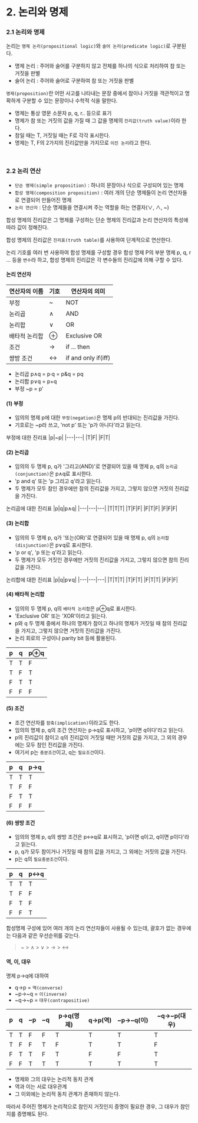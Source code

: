 # 2. 논리와 명제

### 2.1 논리와 명제

논리는 `명제 논리(propositional logic)`와 `술어 논리(predicate logic)`로 구분된다.

- 명제 논리 : 주어와 술어를 구분하지 않고 전체를 하나의 식으로 처리하여 참 또는 거짓을 판별
- 술어 논리 : 주어와 술어로 구분하여 참 또는 거짓을 판별

`명제(proposition)`란 어떤 사고를 나타내는 문장 중에서 참이나 거짓을 객관적이고 명확하게 구분할 수 있는 문장이나 수학적 식을 말한다.

- 명제는 통상 영문 소문자 p, q, r.. 등으로 표기
- 명제가 참 또는 거짓의 값을 가질 때 그 값을 명제의 `진리값(truth value)`이라 한다.
- 참일 때는 T, 거짓일 때는 F로 각각 표시한다.
- 명제는 T, F의 2가지의 진리값만을 가지므로 `이진 논리`라고 한다.

<br/>

### 2.2 논리 연산

- `단순 명제(simple proposition)` : 하나의 문장이나 식으로 구성되어 있는 명제
- `합성 명제(composition proposition)` : 여러 개의 단순 명제들이 논리 연산자들로 연결되어 만들어진 명제
- `논리 연산자` : 단순 명제들을 연결시켜 주는 역할을 하는 연결자(∨, ∧, ~)

합성 명제의 진리값은 그 명제를 구성하는 단순 명제의 진리값과 논리 연산자의 특성에 따라 값이 정해진다.

합성 명제의 진리값은 `진리표(truth table)`를 사용하여 단계적으로 연산한다.

논리 기호를 여러 번 사용하여 합성 명제를 구성할 경우 합성 명제 P의 부분 명제 p, q, r ... 등을 `변수`라 하고, 합성 명제의 진리값은 각 변수들의 진리값에 의해 구할 수 있다.

#### 논리 연산자

| 연산자의 이름 | 기호 | 연산자의 의미       |
| ------------- | ---- | ------------------- |
| 부정          | ~    | NOT                 |
| 논리곱        | ∧    | AND                 |
| 논리합        | ∨    | OR                  |
| 배타적 논리합 | ⊕    | Exclusive OR        |
| 조건          | →    | if ... then         |
| 쌍방 조건     | ↔    | if and only if(iff) |

- 논리곱 p∧q = p∙q = p&q = pq
- 논리합 p∨q = p+q
- 부정 ~p = p'

#### (1) 부정

- 임의의 명제 p에 대한 `부정(negation)`은 명제 p의 반대되는 진리값을 가진다.
- 기호로는 ~p라 쓰고, 'not p' 또는 'p가 아니다'라고 읽는다.

부정에 대한 진리표
|p|~p|
|---|---|
|T|F|
|F|T|

#### (2) 논리곱

- 임의의 두 명제 p, q가 '그리고(AND)'로 연결되어 있을 때 명제 p, q의 `논리곱(conjunction)`은 p∧q로 표시한다.
- 'p and q' 또는 'p 그리고 q'라고 읽는다.
- 두 명제가 모두 참인 경우에만 참의 진리값을 가지고, 그렇지 않으면 거짓의 진리값을 가진다.

논리곱에 대한 진리표
|p|q|p∧q|
|---|---|---|
|T|T|T|
|T|F|F|
|F|T|F|
|F|F|F|

#### (3) 논리합

- 임의의 두 명제 p, q가 '또는(OR)'로 연결되어 있을 때 명제 p, q의 `논리합(disjunction)`은 p∨q로 표시한다.
- 'p or q', 'p 또는 q'라고 읽는다.
- 두 명제가 모두 거짓인 경우에만 거짓의 진리값을 가지고, 그렇지 않으면 참의 진리값을 가진다.

논리합에 대한 진리표
|p|q|p∨q|
|---|---|---|
|T|T|T|
|T|F|T|
|F|T|T|
|F|F|F|

#### (4) 배타적 논리합

- 임의의 두 명제 p, q의 `배타적 논리합`은 p⊕q로 표시한다.
- 'Exclusive OR' 또는 'XOR'이라고 읽는다.
- p와 q 두 명제 중에서 하나의 명제가 참이고 하나의 명제가 거짓일 때 참의 진리값을 가지고, 그렇지 않으면 거짓의 진리값을 가진다.
- 논리 회로의 구성이나 parity bit 등에 활용된다.

| p   | q   | p⊕q |
| --- | --- | --- |
| T   | T   | F   |
| T   | F   | T   |
| F   | T   | T   |
| F   | F   | F   |

#### (5) 조건

- 조건 연산자를 `함축(implication)`이라고도 한다.
- 임의의 명제 p, q의 조건 연산자는 p→q로 표시하고, 'p이면 q이다'라고 읽는다.
- p의 진리값이 참이고 q의 진리값이 거짓일 때만 거짓의 값을 가지고, 그 외의 경우에는 모두 참인 진리값을 가진다.
- 여기서 p는 `충분조건`이고, q는 `필요조건`이다.

| p   | q   | p→q |
| --- | --- | --- |
| T   | T   | T   |
| T   | F   | F   |
| F   | T   | T   |
| F   | F   | F   |

#### (6) 쌍방 조건

- 임의의 명제 p, q의 쌍방 조건은 p↔q로 표시하고, 'p이면 q이고, q이면 p이다'라고 읽는다.
- p, q가 모두 참이거나 거짓일 때 참의 값을 가지고, 그 외에는 거짓의 값을 가진다.
- p는 q의 `필요충분조건`이다.

| p   | q   | p↔q |
| --- | --- | --- |
| T   | T   | T   |
| T   | F   | F   |
| F   | T   | F   |
| F   | F   | T   |

합성명제 구성에 있어 여러 개의 논리 연산자들이 사용될 수 있는데, 괄호가 없는 경우에는
다음과 같은 우선순위를 갖는다.

> ~ > ∧ > ∨ > → > ↔

#### 역, 이, 대우

명제 p→q에 대하여

- q→p = `역(converse)`
- ~p→~q = `이(inverse)`
- ~q→~p = `대우(contrapositive)`

| p   | q   | ~p  | ~q  | p→q(명제) | q→p(역) | ~p→~q(이) | ~q→~p(대우) |
| --- | --- | --- | --- | --------- | ------- | --------- | ----------- |
| T   | T   | F   | F   | T         | T       | T         | T           |
| T   | F   | F   | T   | F         | T       | T         | F           |
| F   | T   | T   | F   | T         | F       | F         | T           |
| F   | F   | T   | T   | T         | T       | T         | T           |

- 명제와 그의 대우는 논리적 동치 관계
- 역과 이는 서로 대우관계
- 그 이외에는 논리적 동치 관계가 존재하지 않는다.

따라서 주어진 명제가 논리적으로 참인지 거짓인지 증명이 필요한 경우, 그 대우가 참인지를 증명해도 된다.
